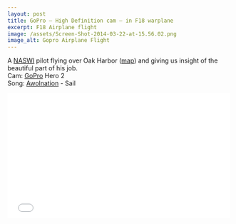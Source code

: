 ```yaml
---
layout: post
title: GoPro – High Definition cam – in F18 warplane
excerpt: F18 Airplane flight
image: /assets/Screen-Shot-2014-03-22-at-15.56.02.png
image_alt: Gopro Airplane Flight
---
```


<p>A <a href="http://en.wikipedia.org/wiki/Naval_Air_Station_Whidbey_Island" target="_blank">NASWI</a> pilot flying over Oak Harbor (<a href="https://goo.gl/maps/nVBwF" target="_blank">map</a>) and giving us insight of the beautiful part of his job.<br />
Cam: <a href="http://gopro.com/" target="_blank">GoPro</a> Hero 2<br />
Song: <a href="http://awolnationmusic.com/">Awolnation</a> - Sail</p>
<div class="elastic-video"><iframe width="500" height="281" src="//player.vimeo.com/video/84548857?color=ffffff" frameborder="0" allowfullscreen="allowfullscreen"></iframe></div>
